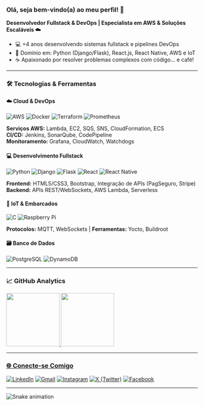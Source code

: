 ### Olá, seja bem-vindo(a) ao meu perfil! 👋

<p><strong>Desenvolvedor Fullstack & DevOps | Especialista em AWS & Soluções Escaláveis ☁️</strong></p>

<ul>
  <li>💻 +4 anos desenvolvendo sistemas fullstack e pipelines DevOps</li>
  <li>🚀 Domínio em: Python (Django/Flask), React.js, React Native, AWS e IoT</li>
  <li>☕ Apaixonado por resolver problemas complexos com código... e café!</li>
</ul>

---

### 🛠️ **Tecnologias & Ferramentas**

#### ☁️ **Cloud & DevOps**
![AWS](https://img.shields.io/badge/AWS-%23FF9900.svg?style=for-the-badge&logo=amazon-aws&logoColor=white)
![Docker](https://img.shields.io/badge/Docker-%230db7ed.svg?style=for-the-badge&logo=docker&logoColor=white)
![Terraform](https://img.shields.io/badge/Terraform-%235835CC.svg?style=for-the-badge&logo=terraform&logoColor=white)
![Prometheus](https://img.shields.io/badge/Prometheus-E6522C?style=for-the-badge&logo=Prometheus&logoColor=white)

**Serviços AWS:** Lambda, EC2, SQS, SNS, CloudFormation, ECS  
**CI/CD:** Jenkins, SonarQube, CodePipeline  
**Monitoramento:** Grafana, CloudWatch, Watchdogs  

#### 💻 **Desenvolvimento Fullstack**
![Python](https://img.shields.io/badge/Python-3776AB?style=for-the-badge&logo=python&logoColor=white)
![Django](https://img.shields.io/badge/Django-092E20?style=for-the-badge&logo=django&logoColor=white)
![Flask](https://img.shields.io/badge/Flask-000000?style=for-the-badge&logo=flask&logoColor=white)
![React](https://img.shields.io/badge/React-%2320232a.svg?style=for-the-badge&logo=react&logoColor=%2361DAFB)
![React Native](https://img.shields.io/badge/React_Native-20232A?style=for-the-badge&logo=react&logoColor=61DAFB)

**Frontend:** HTML5/CSS3, Bootstrap, Integração de APIs (PagSeguro, Stripe)  
**Backend:** APIs REST/WebSockets, AWS Lambda, Serverless  

#### 📡 **IoT & Embarcados**
![C](https://img.shields.io/badge/C-%2300599C.svg?style=for-the-badge&logo=c&logoColor=white)
![Raspberry Pi](https://img.shields.io/badge/Raspberry%20Pi-A22846?style=for-the-badge&logo=Raspberry-Pi&logoColor=white)

**Protocolos:** MQTT, WebSockets | **Ferramentas:** Yocto, Buildroot  

#### 🗃️ **Banco de Dados**
![PostgreSQL](https://img.shields.io/badge/PostgreSQL-316192?style=for-the-badge&logo=postgresql&logoColor=white)
![DynamoDB](https://img.shields.io/badge/DynamoDB-4053D6?style=for-the-badge&logo=amazondynamodb&logoColor=white)

---

### 📈 **GitHub Analytics**

<div align="left">
  <a href="https://github.com/MatheusAlves96">
  <img height="140em" src="https://github-readme-stats.vercel.app/api?username=MatheusAlves96&show_icons=true&theme=dark&include_all_commits=true&count_private=true"/>
  <img height="140em" src="https://github-readme-stats.vercel.app/api/top-langs/?username=MatheusAlves96&layout=compact&langs_count=7&theme=dark"/>
</div>

---

### 🌐 **Conecte-se Comigo**

[![LinkedIn](https://img.shields.io/badge/LinkedIn-0077B5?style=for-the-badge&logo=linkedin&logoColor=white)](https://www.linkedin.com/in/mapheusalves)
[![Gmail](https://img.shields.io/badge/Gmail-D14836?style=for-the-badge&logo=gmail&logoColor=white)](mailto:matheusalves965@gmail.com)
[![Instagram](https://img.shields.io/badge/Instagram-E4405F?style=for-the-badge&logo=instagram&logoColor=white)](https://www.instagram.com/mapheusalves/)
[![X (Twitter)](https://img.shields.io/badge/X-000000?style=for-the-badge&logo=x&logoColor=white)](https://x.com/MapheusAlves)
[![Facebook](https://img.shields.io/badge/Facebook-1877F2?style=for-the-badge&logo=facebook&logoColor=white)](https://www.facebook.com/matheusalves96franca/)

---

![Snake animation](https://github.com/MatheusAlves96/ApresentacaoMatheus/blob/main/assets/grid_cobra.svg)
